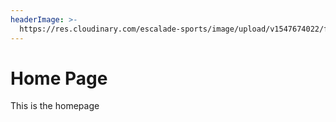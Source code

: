 ```yaml
---
headerImage: >-
  https://res.cloudinary.com/escalade-sports/image/upload/v1547674022/fzyyxzjbgncwrvbq6rcj.png
---
```


# Home Page

This is the homepage
